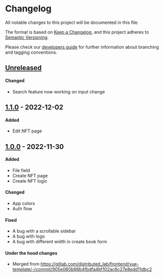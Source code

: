 # Changelog
All notable changes to this project will be documented in this file.

The format is based on [Keep a Changelog](https://keepachangelog.com/en/1.0.0/),
and this project adheres to [Semantic Versioning](https://semver.org/spec/v2.0.0.html).

Please check our [developers guide](https://gitlab.com/tokend/developers-guide)
for further information about branching and tagging conventions.

## [Unreleased]
#### Changed
- Search feature now working on input change

## [1.1.0] - 2022-12-02
#### Added
- Edit NFT page

## [1.0.0] - 2022-11-30
#### Added
- File field
- Create NFT page
- Create NFT logic

#### Changed
- App colors
- Auth flow

#### Fixed
- A bug with a scrollable sidebar
- A bug with logo
- A bug with different width in create book form

#### Under the hood changes
- Merged from https://gitlab.com/distributed_lab/frontend/vue-template/-/commit/905e060b66b4fbdfa4bf102ac6c27e8edd11dbc2

[Unreleased]: https://gitlab.com/tokend/nft-books/admin-panel-nft-books/compare/v1.1.0...main
[1.1.0]: https://gitlab.com/tokend/nft-books/admin-panel-nft-books/compare/v1.0.0...v1.1.0
[1.0.0]: https://gitlab.com/tokend/nft-books/admin-panel-nft-books/tags/v1.0.0
